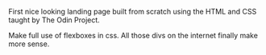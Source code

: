 First nice looking landing page built from scratch using the HTML and CSS taught by The Odin Project. 

Make full use of flexboxes in css. 
All those divs on the internet finally make more sense. 
